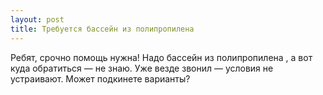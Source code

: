 ```yaml
---
layout: post 
title: Требуется бассейн из полипропилена  
--- 
```

Ребят, срочно помощь нужна! Надо бассейн из полипропилена , а вот куда обратиться — не знаю. Уже везде звонил — условия не устраивают. Может подкинете варианты?